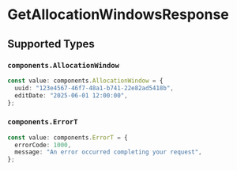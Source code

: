 # GetAllocationWindowsResponse


## Supported Types

### `components.AllocationWindow`

```typescript
const value: components.AllocationWindow = {
  uuid: "123e4567-46f7-48a1-b741-22e82ad5418b",
  editDate: "2025-06-01 12:00:00",
};
```

### `components.ErrorT`

```typescript
const value: components.ErrorT = {
  errorCode: 1000,
  message: "An error occurred completing your request",
};
```

